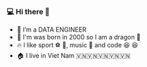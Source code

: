 ### :computer: Hi there 👋

- 🌱 I’m a DATA ENGINEER                      
- :baby: I'm was born in 2000 so I am a dragon  :dragon:
- :fire: I like sport  :soccer: :8ball:, music :musical_score: and code  :laughing: :laughing:
- 🏠 I live in Viet Nam 🇻🇳🇻🇳🇻🇳🇻🇳🇻🇳

